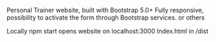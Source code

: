 Personal Trainer website, built with Bootstrap 5.0+
Fully responsive, possibility to activate the form through Bootstrap services. or others

Locally npm start opens website on localhost:3000
Index.html  in /dist